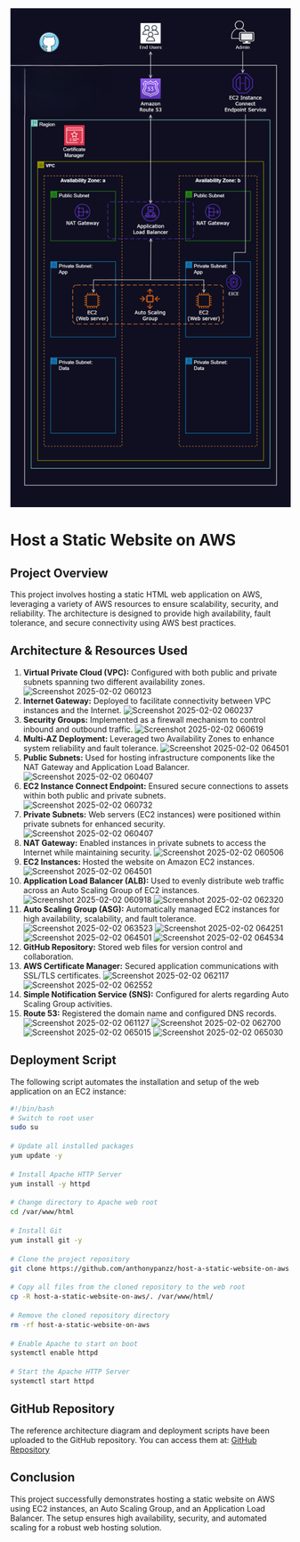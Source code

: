 ![Alt text](/Host_a_Static_Website_on_AWS.png)

# Host a Static Website on AWS

## Project Overview
This project involves hosting a static HTML web application on AWS, leveraging a variety of AWS resources to ensure scalability, security, and reliability. The architecture is designed to provide high availability, fault tolerance, and secure connectivity using AWS best practices.

## Architecture & Resources Used
1. **Virtual Private Cloud (VPC):** Configured with both public and private subnets spanning two different availability zones.
![Screenshot 2025-02-02 060123](https://github.com/user-attachments/assets/c12ba916-b0b0-4945-8cbc-d3c54a3a8013)
2. **Internet Gateway:** Deployed to facilitate connectivity between VPC instances and the Internet.
![Screenshot 2025-02-02 060237](https://github.com/user-attachments/assets/bce9f1e8-df53-4904-93f0-66e3baccc5df)
3. **Security Groups:** Implemented as a firewall mechanism to control inbound and outbound traffic.
![Screenshot 2025-02-02 060619](https://github.com/user-attachments/assets/303bf695-4b4e-4098-a85d-b45cc25bcd91)
4. **Multi-AZ Deployment:** Leveraged two Availability Zones to enhance system reliability and fault tolerance.
![Screenshot 2025-02-02 064501](https://github.com/user-attachments/assets/c6959cc9-f29e-41d4-b0a7-513866998bca)
5. **Public Subnets:** Used for hosting infrastructure components like the NAT Gateway and Application Load Balancer.
![Screenshot 2025-02-02 060407](https://github.com/user-attachments/assets/c15e6ed7-0944-4ded-bfdb-e40030fea872)
6. **EC2 Instance Connect Endpoint:** Ensured secure connections to assets within both public and private subnets.
![Screenshot 2025-02-02 060732](https://github.com/user-attachments/assets/45e27b14-4e10-4c32-a3d4-f2bd0dcae744)
7. **Private Subnets:** Web servers (EC2 instances) were positioned within private subnets for enhanced security.
![Screenshot 2025-02-02 060407](https://github.com/user-attachments/assets/e269bd1e-9a63-4441-bf1c-b7cd152f3b95)
8. **NAT Gateway:** Enabled instances in private subnets to access the Internet while maintaining security.
![Screenshot 2025-02-02 060506](https://github.com/user-attachments/assets/4aa1fa9b-1612-4404-8b61-bdfbca727cc4)
9. **EC2 Instances:** Hosted the website on Amazon EC2 instances.
![Screenshot 2025-02-02 064501](https://github.com/user-attachments/assets/bef0c224-6ee2-49ec-bb42-350d8519c5dd)
10. **Application Load Balancer (ALB):** Used to evenly distribute web traffic across an Auto Scaling Group of EC2 instances.
![Screenshot 2025-02-02 060918](https://github.com/user-attachments/assets/4916ab6e-eaa1-4505-8e80-5a09ed8637b3)
![Screenshot 2025-02-02 062320](https://github.com/user-attachments/assets/80abd148-fb42-4c5c-a734-6a87c5cbc18a)
11. **Auto Scaling Group (ASG):** Automatically managed EC2 instances for high availability, scalability, and fault tolerance.
![Screenshot 2025-02-02 063523](https://github.com/user-attachments/assets/d167122a-6ade-4952-8a1b-ada5552cf477)
![Screenshot 2025-02-02 064251](https://github.com/user-attachments/assets/8a1e9821-fc14-4b6e-8f1f-4e7917d71ca4)
![Screenshot 2025-02-02 064501](https://github.com/user-attachments/assets/5609c4eb-0bf5-4310-85da-46a6717e9064)
![Screenshot 2025-02-02 064534](https://github.com/user-attachments/assets/9c4a881d-1782-4461-b7b3-94d65e204d24)
12. **GitHub Repository:** Stored web files for version control and collaboration.
13. **AWS Certificate Manager:** Secured application communications with SSL/TLS certificates.
![Screenshot 2025-02-02 062117](https://github.com/user-attachments/assets/e01a3d1d-eab9-4aa1-afda-6656cd396d98)
![Screenshot 2025-02-02 062552](https://github.com/user-attachments/assets/9f5ff19c-dd3e-42d2-a287-e65c0654feb8)
14. **Simple Notification Service (SNS):** Configured for alerts regarding Auto Scaling Group activities.
15. **Route 53:** Registered the domain name and configured DNS records.
![Screenshot 2025-02-02 061127](https://github.com/user-attachments/assets/b9dc7851-96fa-4406-a6bf-b7710105e44f)
![Screenshot 2025-02-02 062700](https://github.com/user-attachments/assets/6af06082-5e01-4850-ab50-48545679a6f7)
![Screenshot 2025-02-02 065015](https://github.com/user-attachments/assets/3d051b7c-f671-49de-b381-e7799ce7dd40)
![Screenshot 2025-02-02 065030](https://github.com/user-attachments/assets/70e67eb7-3379-4d23-827d-caadca21cb2b)

## Deployment Script
The following script automates the installation and setup of the web application on an EC2 instance:

```bash
#!/bin/bash
# Switch to root user
sudo su

# Update all installed packages
yum update -y

# Install Apache HTTP Server
yum install -y httpd

# Change directory to Apache web root
cd /var/www/html

# Install Git
yum install git -y

# Clone the project repository
git clone https://github.com/anthonypanzz/host-a-static-website-on-aws.git

# Copy all files from the cloned repository to the web root
cp -R host-a-static-website-on-aws/. /var/www/html/

# Remove the cloned repository directory
rm -rf host-a-static-website-on-aws

# Enable Apache to start on boot
systemctl enable httpd

# Start the Apache HTTP Server
systemctl start httpd
```

## GitHub Repository
The reference architecture diagram and deployment scripts have been uploaded to the GitHub repository. You can access them at:
[GitHub Repository](https://github.com/anthonypanzz/host-a-static-website-on-aws)

## Conclusion
This project successfully demonstrates hosting a static website on AWS using EC2 instances, an Auto Scaling Group, and an Application Load Balancer. The setup ensures high availability, security, and automated scaling for a robust web hosting solution.


